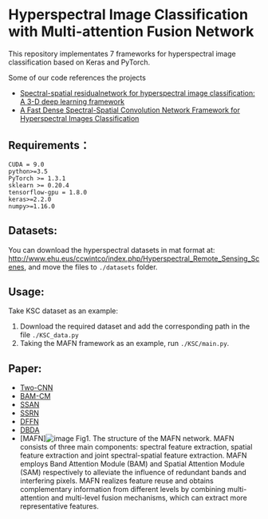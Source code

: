 # Hyperspectral Image Classification with Multi-attention Fusion Network

This repository implementates 7 frameworks for hyperspectral image classification based on Keras and PyTorch.

Some of our code references the projects
* [Spectral-spatial residualnetwork for hyperspectral image classification: A 3-D deep learning framework](https://github.com/zilongzhong/SSRN)
* [A Fast Dense Spectral-Spatial Convolution Network Framework for Hyperspectral Images Classification](https://github.com/shuguang-52/FDSSC.git) 

Requirements：
------- 
```
CUDA = 9.0
python>=3.5
PyTorch >= 1.3.1
sklearn >= 0.20.4
tensorflow-gpu = 1.8.0
keras>=2.2.0
numpy>=1.16.0
```

Datasets:
------- 
You can download the hyperspectral datasets in mat format at: http://www.ehu.eus/ccwintco/index.php/Hyperspectral_Remote_Sensing_Scenes, and move the files to `./datasets` folder.

Usage:
-------
Take KSC dataset as an example: 
1. Download the required dataset and add the corresponding path in the file `./KSC_data.py`
2. Taking the MAFN framework as an example, run `./KSC/main.py`. 

Paper:
------- 
* [Two-CNN](https://ieeexplore.ieee.org/document/7927776)
* [BAM-CM](https://arxiv.org/pdf/1906.04379.pdf)
* [SSAN](https://ieeexplore.ieee.org/document/8909379)
* [SSRN](https://ieeexplore.ieee.org/document/8061020)
* [DFFN](https://ieeexplore.ieee.org/document/8283837)
* [DBDA](https://www.researchgate.net/publication/339192574_Classification_of_Hyperspectral_Image_Based_on_Double-Branch_Dual-Attention_Mechanism_Network)
* [MAFN]![image](Fig1.png)
Fig1. The structure of the MAFN network. MAFN consists of three main components: spectral feature extraction, spatial feature extraction and joint spectral-spatial feature extraction. MAFN employs Band Attention Module (BAM) and Spatial Attention Module (SAM) respectively to alleviate the influence of redundant bands and interfering pixels. MAFN realizes feature reuse and obtains complementary information from different levels by combining multi-attention and multi-level fusion mechanisms, which can extract more representative features.
